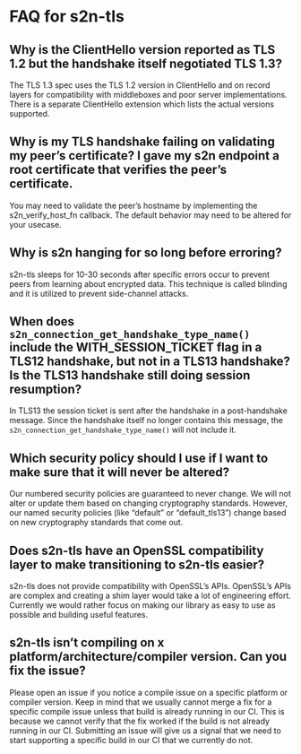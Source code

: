 # FAQ for s2n-tls

## Why is the ClientHello version reported as TLS 1.2 but the handshake itself negotiated TLS 1.3?
The TLS 1.3 spec uses the TLS 1.2 version in ClientHello and on record layers for compatibility with middleboxes and poor server implementations. There is a separate ClientHello extension which lists the actual versions supported.

## Why is my TLS handshake failing on validating my peer’s certificate? I gave my s2n endpoint a root certificate that verifies the peer’s certificate.
You may need to validate the peer’s hostname by implementing the s2n_verify_host_fn callback. The default behavior may need to be altered for your usecase.

## Why is s2n hanging for so long before erroring?
s2n-tls sleeps for 10-30 seconds after specific errors occur to prevent peers from learning about encrypted data. This technique is called blinding and it is utilized to prevent side-channel attacks.

## When does `s2n_connection_get_handshake_type_name()` include the WITH_SESSION_TICKET flag in a TLS12 handshake, but not in a TLS13 handshake? Is the TLS13 handshake still doing session resumption?
In TLS13 the session ticket is sent after the handshake in a post-handshake message. Since the handshake itself no longer contains this message, the `s2n_connection_get_handshake_type_name()` will not include it.

## Which security policy should I use if I want to make sure that it will never be altered?
Our numbered security policies are guaranteed to never change. We will not alter or update them based on changing cryptography standards. However, our named security policies (like “default” or “default_tls13”) change based on new cryptography standards that come out. 

## Does s2n-tls have an OpenSSL compatibility layer to make transitioning to s2n-tls easier? 
s2n-tls does not provide compatibility with OpenSSL’s APIs. OpenSSL’s APIs are complex and creating a shim layer would take a lot of engineering effort. Currently we would rather focus on making our library as easy to use as possible and building useful features.

## s2n-tls isn’t compiling on x platform/architecture/compiler version. Can you fix the issue?
Please open an issue if you notice a compile issue on a specific platform or compiler version. Keep in mind that we usually cannot merge a fix for a specific compile issue unless that build is already running in our CI. This is because we cannot verify that the fix worked if the build is not already running in our CI. Submitting an issue will give us a signal that we need to start supporting a specific build in our CI that we currently do not.

